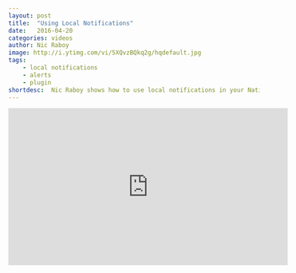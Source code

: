 ```yaml
---
layout: post
title:  "Using Local Notifications"
date:   2016-04-20
categories: videos
author: Nic Raboy
image: http://i.ytimg.com/vi/5XQvzBQkq2g/hqdefault.jpg
tags: 
    - local notifications
    - alerts
    - plugin
shortdesc: 	Nic Raboy shows how to use local notifications in your NativeScript Android and iOS mobile application.
---
```

<iframe width="560" height="315" src="https://www.youtube.com/embed/5XQvzBQkq2g" frameborder="0" allowfullscreen></iframe>